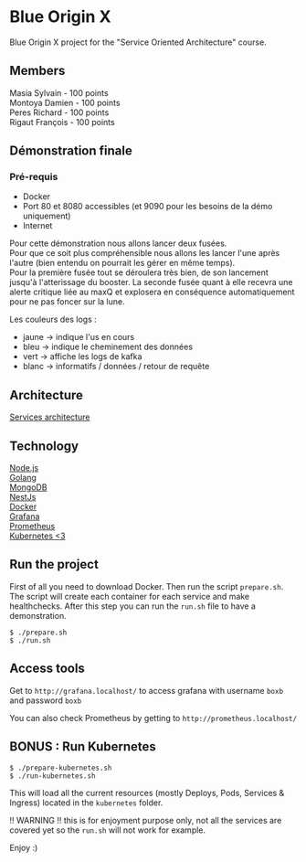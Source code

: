 # Blue Origin X

Blue Origin X project for the "Service Oriented Architecture" course.

## Members

Masia Sylvain - 100 points  
Montoya Damien - 100 points  
Peres Richard - 100 points  
Rigaut François - 100 points  

## Démonstration finale
### Pré-requis
- Docker  
- Port 80 et 8080 accessibles (et 9090 pour les besoins de la démo uniquement)  
- Internet  


Pour cette démonstration nous allons lancer deux fusées.  
Pour que ce soit plus compréhensible nous allons les lancer l'une après l'autre (bien entendu on pourrait les gérer en même temps).  
Pour la première fusée tout se déroulera très bien, de son lancement jusqu'à l'atterissage du booster.
La seconde fusée quant à elle recevra une alerte critique liée au maxQ et explosera en conséquence automatiquement pour ne pas foncer sur la lune.  

Les couleurs des logs :
- jaune -> indique l'us en cours
- bleu -> indique le cheminement des données
- vert -> affiche les logs de kafka
- blanc -> informatifs / données / retour de requête


## Architecture
[Services architecture](https://docs.google.com/drawings/d/1nPwjdThcmIOF9405_RnOB57g_V54kWaU8bnyY00sa-E/edit?usp=sharing)  

## Technology
[Node.js](https://nodejs.org/en/)  
[Golang](https://golang.org/)  
[MongoDB](https://www.mongodb.com/)  
[NestJs](https://nestjs.com/)  
[Docker](https://www.docker.com/)  
[Grafana](https://grafana.com/)  
[Prometheus](https://prometheus.io)  
[Kubernetes <3](https://kubernetes.io)  

## Run the project

First of all you need to download Docker. Then run the script `prepare.sh`. 
The script will create each container for each service and make healthchecks. 
After this step you can run the `run.sh` file to have a demonstration.

```
$ ./prepare.sh  
$ ./run.sh  
```

## Access tools

Get to `http://grafana.localhost/` to access grafana with username `boxb` and password `boxb`

You can also check Prometheus by getting to `http://prometheus.localhost/`


## BONUS : Run Kubernetes

```
$ ./prepare-kubernetes.sh  
$ ./run-kubernetes.sh  
```

This will load all the current resources (mostly Deploys, Pods, Services & Ingress) located in the `kubernetes` folder.

!! WARNING !! this is for enjoyment purpose only, not all the services are covered yet so the `run.sh` will not work for example.

Enjoy :)
